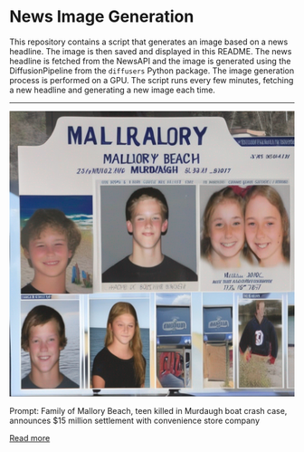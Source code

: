 # News Image Generation
This repository contains a script that generates an image based on a news headline. The image is then saved and displayed in this README.
The news headline is fetched from the NewsAPI and the image is generated using the DiffusionPipeline from the `diffusers` Python package. The image generation process is performed on a GPU.
The script runs every few minutes, fetching a new headline and generating a new image each time.

---

![Generated Image](image.png)

Prompt: Family of Mallory Beach, teen killed in Murdaugh boat crash case, announces $15 million settlement with convenience store company

[Read more](https://www.cnn.com/2023/07/17/us/mallory-beach-murdaugh-store-crash-case-settlement/index.html)